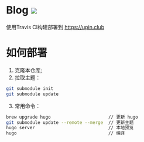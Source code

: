 # Blog ![](https://app.travis-ci.com/pinple/blog.svg?branch=master)
使用Travis CI构建部署到 https://upin.club

# 如何部署
1. 克隆本仓库;
2. 拉取主题：
```bash
git submodule init
git submodule update
```

3. 常用命令：
```bash
brew upgrade hugo                      // 更新 hugo
git submodule update --remote --merge  // 更新主题
hugo server                            // 本地预览
hugo                                   // 编译
```